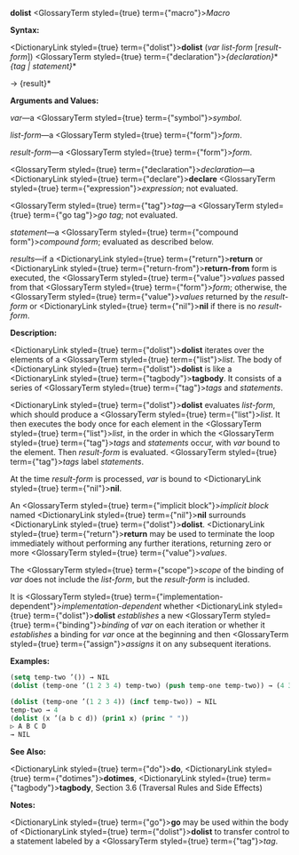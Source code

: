 **dolist** <GlossaryTerm styled={true} term={"macro"}><i>Macro</i></GlossaryTerm> 



**Syntax:** 



<DictionaryLink styled={true} term={"dolist"}><b>dolist</b></DictionaryLink> (*var list-form* [*result-form*]) <GlossaryTerm styled={true} term={"declaration"}><i>\{declaration\}</i></GlossaryTerm>\* *\{tag | statement\}*\* 



→ \{result\}\* 



**Arguments and Values:** 



*var*—a <GlossaryTerm styled={true} term={"symbol"}><i>symbol</i></GlossaryTerm>. 



*list-form*—a <GlossaryTerm styled={true} term={"form"}><i>form</i></GlossaryTerm>. 



*result-form*—a <GlossaryTerm styled={true} term={"form"}><i>form</i></GlossaryTerm>. 



<GlossaryTerm styled={true} term={"declaration"}><i>declaration</i></GlossaryTerm>—a <DictionaryLink styled={true} term={"declare"}><b>declare</b></DictionaryLink> <GlossaryTerm styled={true} term={"expression"}><i>expression</i></GlossaryTerm>; not evaluated. 



<GlossaryTerm styled={true} term={"tag"}><i>tag</i></GlossaryTerm>—a <GlossaryTerm styled={true} term={"go tag"}><i>go tag</i></GlossaryTerm>; not evaluated. 



*statement*—a <GlossaryTerm styled={true} term={"compound form"}><i>compound form</i></GlossaryTerm>; evaluated as described below. 



*results*—if a <DictionaryLink styled={true} term={"return"}><b>return</b></DictionaryLink> or <DictionaryLink styled={true} term={"return-from"}><b>return-from</b></DictionaryLink> form is executed, the <GlossaryTerm styled={true} term={"value"}><i>values</i></GlossaryTerm> passed from that <GlossaryTerm styled={true} term={"form"}><i>form</i></GlossaryTerm>; otherwise, the <GlossaryTerm styled={true} term={"value"}><i>values</i></GlossaryTerm> returned by the *result-form* or <DictionaryLink styled={true} term={"nil"}><b>nil</b></DictionaryLink> if there is no *result-form*. 



**Description:** 



<DictionaryLink styled={true} term={"dolist"}><b>dolist</b></DictionaryLink> iterates over the elements of a <GlossaryTerm styled={true} term={"list"}><i>list</i></GlossaryTerm>. The body of <DictionaryLink styled={true} term={"dolist"}><b>dolist</b></DictionaryLink> is like a <DictionaryLink styled={true} term={"tagbody"}><b>tagbody</b></DictionaryLink>. It consists of a series of <GlossaryTerm styled={true} term={"tag"}><i>tags</i></GlossaryTerm> and *statements*. 



<DictionaryLink styled={true} term={"dolist"}><b>dolist</b></DictionaryLink> evaluates *list-form*, which should produce a <GlossaryTerm styled={true} term={"list"}><i>list</i></GlossaryTerm>. It then executes the body once for each element in the <GlossaryTerm styled={true} term={"list"}><i>list</i></GlossaryTerm>, in the order in which the <GlossaryTerm styled={true} term={"tag"}><i>tags</i></GlossaryTerm> and *statements* occur, with *var* bound to the element. Then *result-form* is evaluated. <GlossaryTerm styled={true} term={"tag"}><i>tags</i></GlossaryTerm> label *statements*. 



At the time *result-form* is processed, *var* is bound to <DictionaryLink styled={true} term={"nil"}><b>nil</b></DictionaryLink>. 



An <GlossaryTerm styled={true} term={"implicit block"}><i>implicit block</i></GlossaryTerm> named <DictionaryLink styled={true} term={"nil"}><b>nil</b></DictionaryLink> surrounds <DictionaryLink styled={true} term={"dolist"}><b>dolist</b></DictionaryLink>. <DictionaryLink styled={true} term={"return"}><b>return</b></DictionaryLink> may be used to terminate the loop immediately without performing any further iterations, returning zero or more <GlossaryTerm styled={true} term={"value"}><i>values</i></GlossaryTerm>. 



The <GlossaryTerm styled={true} term={"scope"}><i>scope</i></GlossaryTerm> of the binding of *var* does not include the *list-form*, but the *result-form* is included. 



It is <GlossaryTerm styled={true} term={"implementation-dependent"}><i>implementation-dependent</i></GlossaryTerm> whether <DictionaryLink styled={true} term={"dolist"}><b>dolist</b></DictionaryLink> *establishes* a new <GlossaryTerm styled={true} term={"binding"}><i>binding</i></GlossaryTerm> of *var* on each iteration or whether it *establishes* a binding for *var* once at the beginning and then <GlossaryTerm styled={true} term={"assign"}><i>assigns</i></GlossaryTerm> it on any subsequent iterations. 



**Examples:**
```lisp
(setq temp-two ’()) → NIL 
(dolist (temp-one ’(1 2 3 4) temp-two) (push temp-one temp-two)) → (4 3 2 1) (setq temp-two 0) → 0 

(dolist (temp-one ’(1 2 3 4)) (incf temp-two)) → NIL 
temp-two → 4 
(dolist (x ’(a b c d)) (prin1 x) (princ " ")) 
▷ A B C D 
→ NIL 
```
**See Also:** 



<DictionaryLink styled={true} term={"do"}><b>do</b></DictionaryLink>, <DictionaryLink styled={true} term={"dotimes"}><b>dotimes</b></DictionaryLink>, <DictionaryLink styled={true} term={"tagbody"}><b>tagbody</b></DictionaryLink>, Section 3.6 (Traversal Rules and Side Effects) 



**Notes:** 



<DictionaryLink styled={true} term={"go"}><b>go</b></DictionaryLink> may be used within the body of <DictionaryLink styled={true} term={"dolist"}><b>dolist</b></DictionaryLink> to transfer control to a statement labeled by a <GlossaryTerm styled={true} term={"tag"}><i>tag</i></GlossaryTerm>. 
